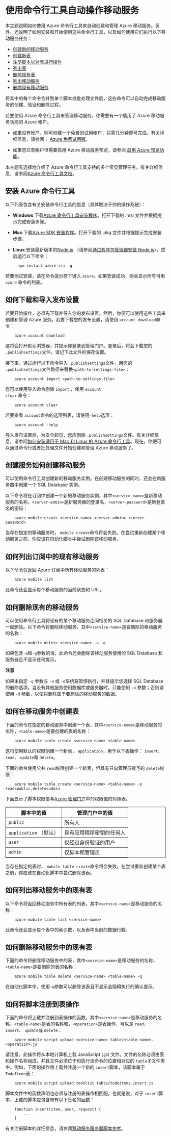 <properties linkid="develop-mobile-tutorials-command-line-administration" urlDisplayName="命令行管理" pageTitle="在命令行管理移动服务 - Azure 教程" metaKeywords="" description="了解如何使用命令行工具创建、 部署和管理您的 Azure 移动服务。" metaCanonical="" services="" documentationCenter="Mobile" title="Automate mobile services with command-line tools" authors="glenga" solutions="" manager="" editor="" />
<tags ms.service=""
    ms.date=""
    wacn.date=""
    />

<tags ms.service="mobile-services" ms.workload="mobile" ms.tgt_pltfrm="mobile-multiple" ms.devlang="multiple" ms.topic="article" ms.date="11/21/2014" ms.author="glenga" />

# 使用命令行工具自动操作移动服务 

本主题说明如何使用 Azure 命令行工具来自动创建和管理 Azure 移动服务。另外，还说明了如何安装和开始使用这些命令行工具，以及如何使用它们执行以下移动服务任务：

-	[创建新的移动服务] 
-	[创建新表]
-   [注册脚本以对表进行操作][注册新的表脚本]
-   [列出表]
- 	[删除现有表]
-	[列出移动服务]
-   [删除现有移动服务]
 
将其中的每个命令合并到单个脚本或批处理文件后，这些命令可以自动完成移动服务的创建、验证和删除过程。 

若要使用 Azure 命令行工具来管理移动服务，你需要有一个启用了 Azure 移动服务功能的 Azure 帐户。

+ 如果没有帐户，则可创建一个免费的试用帐户，只需几分钟即可完成。有关详细信息，请参阅： <a href="http://www.windowsazure.cn/zh-cn/pricing/1rmb-trial/" target="_blank">Azure 免费试用版</a>。

+ 如果您已有帐户但需要启用 Azure 移动服务预览，请参阅 <a href="/zh-cn/documentation/articles/php-create-account/#enable" target="_blank">启用 Azure 预览功能</a>。

本主题有选择地介绍了 Azure 命令行工具支持的多个常见管理任务。有关详细信息，请参阅[Azure 命令行工具文档][参考文档]。

<!--+  您必须在本地计算机上下载并安装 Azure 命令行工具。若要执行此操作，请按照本主题的第一个部分中的说明进行操作。 

+ （可选）若要能够直接从命令行执行 HTTP 请求，必须使用 cURL 或同等工具。cURL 可在各种平台上运行。针对您的平台查找和安装 cURL，请访问 <a href=http://go.microsoft.com/fwlink/p/?LinkId=275676 target="_blank">cURL 下载  页面</a>。-->

<h2><a name="install"></a>安装 Azure 命令行工具</h2>

以下列表包含有关安装命令行工具的信息（具体取决于你的操作系统）：

* **Windows**:下载[Azure 命令行工具安装程序][windows-安装程序]。打开下载的 .msi 文件并根据提示完成安装步骤。

* **Mac**:下载[Azure SDK 安装程序][mac-安装程序]。打开下载的 .pkg 文件并根据提示完成安装步骤。

* **Linux**:安装最新版本的[Node.js][nodejs-org] （请参阅[通过程序包管理器安装 Node.js][安装节点 linux]），然后运行以下命令：

		npm install azure-cli -g

若要测试安装，请在命令提示符下键入  `azure`。如果安装成功，则会显示所有可用  `azure` 命令的列表。
<h2><a name="import-account"></a>如何下载和导入发布设置</h2>

若要开始操作，必须先下载并导入你的发布设置。然后，你便可以使用这些工具来创建和管理 Azure 服务。若要下载您的发布设置，请使用 `account download`命令：

		azure account download

这将会打开默认浏览器，并提示你登录到管理门户。登录后，将会下载您的 `.publishsettings`文件。请记下此文件的保存位置。

接下来，通过运行以下命令导入 `.publishsettings`文件，用您的 `.publishsettings`文件路径来替换`<path-to-settings-file>`：

		azure account import <path-to-settings-file>

您可以使用导入命令删除 <code>import</code> ，使用 <code>account clear</code> 命令：

		azure account clear

若要查看 `account`命令的选项列表，请使用`-help`选项：

		azure account -help

导入发布设置后，为安全起见，您应删除 `.publishsettings`文件。有关详细信息，请参阅[如何安装适用于 Mac 和 Linux 的 Azure 命令行工具]。现在，你便可以通过命令行或者批处理文件开始创建和管理 Azure 移动服务了。  

<h2><a name="create-service"></a><span class="short-header">创建服务</span>如何创建移动服务</h2>

可以使用命令行工具创建新的移动服务实例。在创建移动服务的同时，还会在新服务器中创建一个 SQL Database 实例。 

以下命令将在订阅中创建一个新的移动服务实例，其中`<service-name>`是新移动服务的名称，`<server-admin>`是新服务器的登录名，`<server-password>`是新登录名的密码：

		azure mobile create <service-name> <server-admin> <server-password>

当存在指定的移动服务时， `mobile create`命令将会失败。在尝试重新创建某个移动服务之前，你应该在自动化脚本中尝试删除该移动服务。

<h2><a name="list-services"></a>如何列出订阅中的现有移动服务</h2>

以下命令将返回 Azure 订阅中所有移动服务的列表：

		azure mobile list

此命令还会显示每个移动服务的当前状态和 URL。

<h2><a name="delete-service"></a>如何删除现有的移动服务</h2>

可以使用命令行工具将现有的某个移动服务连同相关的 SQL Database 和服务器一起删除。以下命令将删除移动服务，其中`<service-name>`是要删除的移动服务的名称：

		azure mobile delete <service-name> -a -q

如果包含`-a`和`-q`参数的话，此命令还会删除该移动服务使用的 SQL Database 和服务器且不显示任何提示。

<div class="dev-callout"><strong>注意</strong> 
   <p>如果未指定 <code>-q</code> 参数与 <code>-a</code> 或 <code>-d</code>系统将暂停执行，并且提示您选择 SQL Database 的删除选项。当没有其他服务使用数据库或服务器时，只能使用 <code>-a</code> 参数；否则请使用 <code>-d</code> 参数，以便只删除属于要删除的移动服务的数据。</p>
</div>

<h2><a name="create-table"></a>如何在移动服务中创建表</h2>

下面的命令在指定的移动服务中创建一个表，其中`<service-name>`是移动服务的名称，`<table-name>`是要创建的表的名称：

		azure mobile table create <service-name> <table-name>

这将使用默认的权限创建一个新表， `application`，用于以下表操作： `insert`、 `read`、 `update`和 `delete`。 

下面的命令使用公共 `read`权限创建一个新表，但具有只向管理员授予的 `delete`权限：

		azure mobile table create <service-name> <table-name> -p read=public,delete=admin

下面显示了脚本权限值与[Azure 管理门户]中的权限值的对照表。

<table border="1" width="100%"><tr><th>脚本中的值</th><th>管理门户中的值</th></tr>
<tr><td><code>public</code></td><td>所有人</td></tr>
<tr><td><code>application</code> （默认）</td><td>具有应用程序密钥的任何人</td></tr>
<tr><td><code>user</code></td><td>仅经过身份验证的用户</td></tr>
<tr><td><code>admin	</code></td><td>仅脚本和管理员</td></tr></table>

当存在指定的表时， `mobile table create`命令将会失败。在尝试重新创建某个表之前，你应该在自动化脚本中尝试删除该表。

<h2><a name="list-tables"></a>如何列出移动服务中的现有表</h2>

以下命令将返回移动服务中所有表的列表，其中`<service-name>`是移动服务的名称：

		azure mobile table list <service-name>

此命令还会显示每个表中的索引数，以及表中当前的数据行数。

<h2><a name="delete-table"></a>如何删除移动服务中的现有表</h2>

下面的命令将删除移动服务中的表，其中`<service-name>`是移动服务的名称，`<table-name>`是要删除的表的名称：

		azure mobile table delete <service-name> <table-name> -q

在自动化脚本中，使用`-q`参数可以删除该表且不显示会阻碍执行的确认提示。

<h2><a name="register-script"></a>如何将脚本注册到表操作</h2>

下面的命令将上载并注册到表操作的函数，其中`<service-name>`是移动服务的名称，`<table-name>`是表的名称和，`<operation>`是表操作，可以是 `read`、 `insert`、 `update`或 `delete`：

		azure mobile script upload <service-name> table/<table-name>.<operation>.js

请注意，此操作将从本地计算机上载 JavaScript (.js) 文件。文件的名称必须由表和操作名称组成，并且文件必须位于和执行该命令的位置相对应的 `table`子文件夹中。例如，下面的操作将上载并注册一个新的 `insert`脚本，该脚本属于 `TodoItems`表：

		azure mobile script upload todolist table/todoitems.insert.js

脚本文件中的函数声明也必须与注册的表操作相匹配。也就是说，对于 `insert`脚本，上载的脚本应包含带有以下签名的函数：

		function insert(item, user, request) {
		    ...
		} 

有关注册脚本的详细信息，请参阅[移动服务服务器脚本参考]。

<!--<h2><a name="test-service"></a>测试新的移动服务</h2>

当您自动创建移动服务时，您可以选择使用 cURL 或另一个命令行请求生成器 

## <a name="nextsteps"> </a>后续步骤
后续步骤...
-->
<!-- Anchors. -->
[下载并安装命令行工具]: #install
[下载并导入发布设置]: #import
[创建新的移动服务]: #create-service
[获取主密钥]: #get-master-key
[创建新表]: #create-table
[注册新的表脚本]: #register-script
[删除现有表]: #delete-table
[删除现有移动服务]: #delete-service
[测试移动服务]: #test-service
[列出移动服务]: #list-services
[列出表]: #list-tables
[后续步骤]: #next-steps

<!-- Images. -->











<!-- URLs. -->
[移动服务服务器脚本参考]: http://go.microsoft.com/fwlink/p?LinkId=262293

[Azure 管理门户]: https://manage.windowsazure.cn/
[nodejs-org]: http://nodejs.org/
[安装节点 linux]: https://github.com/joyent/node/wiki/Installing-Node.js-via-package-manager

[mac-安装程序]: http://go.microsoft.com/fwlink/p?LinkId=252249
[windows-安装程序]: http://go.microsoft.com/fwlink/p?LinkID=275464
[参考文档]: /zh-cn/documentation/articles/command-line-tools/#Commands_to_manage_mobile_services
[如何安装适用于 Mac 和 Linux 的 Azure 命令行工具]: /zh-cn/documentation/articles/xplat-cli

